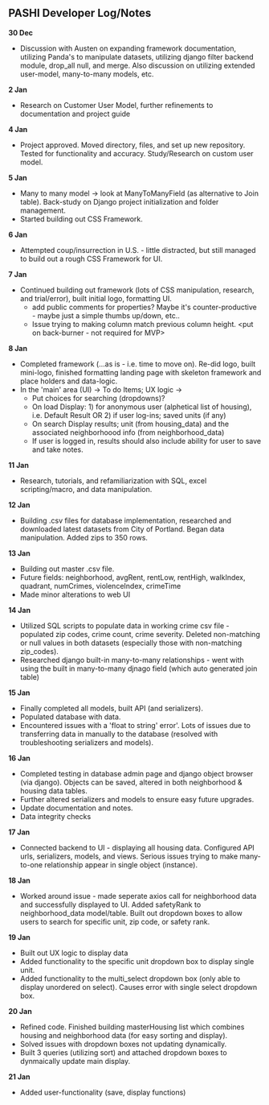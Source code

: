 

## PASHI Developer Log/Notes ##

**30 Dec**
- Discussion with Austen on expanding framework documentation, utilizing Panda's to manipulate datasets, utilizing django filter backend module, drop_all null, and merge.  Also discussion on utilizing extended user-model, many-to-many models, etc.

**2 Jan**
- Research on Customer User Model, further refinements to documentation and project guide

**4 Jan**
- Project approved.  Moved directory, files, and set up new repository.  Tested for functionality and accuracy.  Study/Research on custom user model.

**5 Jan**
- Many to many model -> look at ManyToManyField (as alternative to Join table).  Back-study on Django project initialization and folder management.
- Started building out CSS Framework.  

**6 Jan**
- Attempted coup/insurrection in U.S. - little distracted, but still managed to build out a rough CSS Framework for UI.

**7 Jan**
- Continued building out framework (lots of CSS manipulation, research, and trial/error), built initial logo, formatting UI.  
  - <IDEA> add public comments for properties?  Maybe it's counter-productive - maybe just a simple thumbs up/down, etc..</IDEA>
  - Issue trying to making column match previous column height.  <put on back-burner - not required for MVP>

**8 Jan**  

- Completed framework (...as is - i.e. time to move on). Re-did logo, built mini-logo, finished formatting landing page with skeleton framework and place holders and data-logic.  
- In the 'main' area (UI) -> To do Items; UX logic ->
  - Put choices for searching (dropdowns)?
  - On load Display: 1) for anonymous user (alphetical list of housing), i.e. Default Result OR 2) if user log-ins; saved units (if any)
  - On search Display results; unit (from housing_data) and the associated neighborhoood info (from neighborhood_data)</center>
  - If user is logged in, results should also include ability for user to save and take notes.

**11 Jan**

- Research, tutorials, and refamiliarization with SQL, excel scripting/macro, and data manipulation.

**12 Jan** 

- Building .csv files for database implementation, researched and downloaded latest datasets from City of Portland.  Began data manipulation.  Added zips to 350 rows.  

**13 Jan**
 
- Building out master .csv file. 
- Future fields:  neighborhood, avgRent, rentLow, rentHigh, walkIndex, quadrant, numCrimes, violenceIndex, crimeTime
- Made minor alterations to web UI

**14 Jan**

- Utilized SQL scripts to populate data in working crime csv file - populated zip codes, crime count, crime severity.  Deleted non-matching or null values in both datasets (especially those with non-matching zip_codes).  
- Researched django built-in many-to-many relationships - went with using the built in many-to-many djnago field (which auto generated join table)

**15 Jan**

- Finally completed all models, built API (and serializers). 
- Populated database with data.  
- Encountered issues with a 'float to string' error'.  Lots of issues due to transferring data in manually to the database (resolved with troubleshooting serializers and models). 

**16 Jan** 

- Completed testing in database admin page and django object browser (via django). Objects can be saved, altered in both neighborhood & housing data tables. 
- Further altered serializers and models to ensure easy future upgrades. 
- Update documentation and notes.
- Data integrity checks

**17 Jan**

- Connected backend to UI - displaying all housing data.  Configured API urls, serializers, models, and views.  Serious issues trying to make many-to-one relationship appear in single object (instance).   

**18 Jan**

- Worked around issue - made seperate axios call for neighborhood data and successfully displayed to UI.  Added safetyRank to neighborhood_data model/table.  Built out dropdown boxes to allow users to search for specific unit, zip code, or safety rank.  

**19 Jan**

- Built out UX logic to display data
- Added functionality to the specific unit dropdown box to display single unit.
- Added functionality to the multi_select dropdown box (only able to display unordered on select).  Causes error with single select dropdown box.  

**20 Jan** 

- Refined code.  Finished building masterHousing list which combines housing and neighborhood data (for easy sorting and display).
- Solved issues with dropdown boxes not updating dynamically.
- Built 3 queries (utilizing sort) and attached dropdown boxes to dynmaically update main display.  

**21 Jan**

- Added user-functionality (save, display functions)






